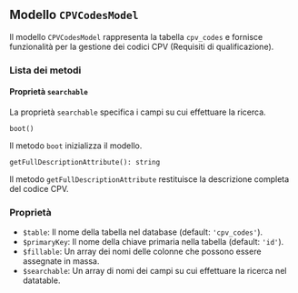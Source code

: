 ## Modello `CPVCodesModel`

Il modello `CPVCodesModel`  rappresenta la tabella `cpv_codes` e fornisce funzionalità per la gestione dei codici CPV (Requisiti di qualificazione).

### Lista dei metodi

#### Proprietà `searchable`

La proprietà `searchable` specifica i campi su cui effettuare la ricerca.

```
boot()
```

Il metodo `boot` inizializza il modello.

```
getFullDescriptionAttribute(): string
```

Il metodo `getFullDescriptionAttribute` restituisce la descrizione completa del codice CPV.

### Proprietà

* `$table`: Il nome della tabella nel database (default: `'cpv_codes'`).
* `$primaryKey`: Il nome della chiave primaria nella tabella (default: `'id'`).
* `$fillable`: Un array dei nomi delle colonne che possono essere assegnate in massa.
* `$searchable`: Un array di nomi dei campi su cui effettuare la ricerca nel datatable.
